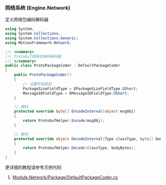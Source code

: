 ### 网络系统 (Engine.Network)

定义网络包编码解码器
```C#
using System;
using System.Collections;
using System.Collections.Generic;
using MotionFramework.Network;

/// <summary>
/// Protobuf网络包编码解码器
/// </summary>
public class ProtoPackageCoder : DefaultPackageCoder
{
	public ProtoPackageCoder()
	{
		// 设置字段类型
		PackageSizeFieldType = EPackageSizeFieldType.UShort;
		MessageIDFieldType = EMessageIDFieldType.UShort;
	}

	// 编码
	protected override byte[] EncodeInternal(object msgObj)
	{
		return ProtobufHelper.Encode(msgObj);
	}

	// 解码
	protected override object DecodeInternal(Type classType, byte[] bodyBytes)
	{
		return ProtobufHelper.Decode(classType, bodyBytes);
	}
}
```

更详细的教程请参考示例代码
1. [Module.Network/Package/DefaultPackageCoder.cs](https://github.com/gmhevinci/MotionFramework/blob/master/Assets/MotionFramework/Scripts/Runtime/Module/Module.Network/Package/DefaultPackageCoder.cs)
